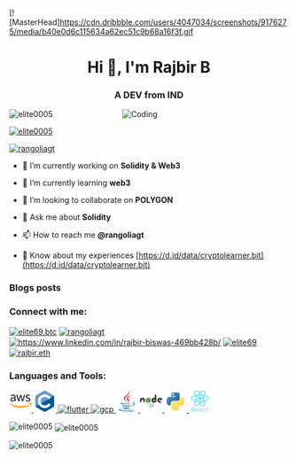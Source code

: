 [![MasterHead]https://cdn.dribbble.com/users/4047034/screenshots/9176275/media/b40e0d6c115634a62ec51c9b68a16f3f.gif
<h1 align="center">Hi 👋, I'm Rajbir B</h1>
<h3 align="center">A DEV from IND</h3>
<img align="right" alt="Coding" len="150 "width="300" src="https://i.pinimg.com/originals/48/69/10/48691010fc420959ddbad33ab95f323b.gif">

<p align="left"> <img src="https://komarev.com/ghpvc/?username=elite0005&label=Profile%20views&color=0e75b6&style=flat" alt="elite0005" /> </p>

<p align="left"> <a href="https://github.com/ryo-ma/github-profile-trophy"><img src="https://github-profile-trophy.vercel.app/?username=elite0005" alt="elite0005" /></a> </p>

<p align="left"> <a href="https://twitter.com/rangoliagt" target="blank"><img src="https://img.shields.io/twitter/follow/rangoliagt?logo=twitter&style=for-the-badge" alt="rangoliagt" /></a> </p>

- 🔭 I’m currently working on **Solidity & Web3**

- 🌱 I’m currently learning **web3**

- 👯 I’m looking to collaborate on **POLYGON**

- 💬 Ask me about **Solidity**

- 📫 How to reach me **@rangoliagt**

- 📄 Know about my experiences [https://d.id/data/cryptolearner.bit](https://d.id/data/cryptolearner.bit)

### Blogs posts
<!-- BLOG-POST-LIST:START -->
<!-- BLOG-POST-LIST:END -->

<h3 align="left">Connect with me:</h3>
<p align="left">
<a href="https://dev.to/elite69.btc" target="blank"><img align="center" src="https://raw.githubusercontent.com/rahuldkjain/github-profile-readme-generator/master/src/images/icons/Social/devto.svg" alt="elite69.btc" height="30" width="40" /></a>
<a href="https://twitter.com/rangoliagt" target="blank"><img align="center" src="https://raw.githubusercontent.com/rahuldkjain/github-profile-readme-generator/master/src/images/icons/Social/twitter.svg" alt="rangoliagt" height="30" width="40" /></a>
<a href="https://linkedin.com/in/https://www.linkedin.com/in/rajbir-biswas-469bb428b/" target="blank"><img align="center" src="https://raw.githubusercontent.com/rahuldkjain/github-profile-readme-generator/master/src/images/icons/Social/linked-in-alt.svg" alt="https://www.linkedin.com/in/rajbir-biswas-469bb428b/" height="30" width="40" /></a>
<a href="https://kaggle.com/elite69" target="blank"><img align="center" src="https://raw.githubusercontent.com/rahuldkjain/github-profile-readme-generator/master/src/images/icons/Social/kaggle.svg" alt="elite69" height="30" width="40" /></a>
<a href="https://instagram.com/rajbir.eth" target="blank"><img align="center" src="https://raw.githubusercontent.com/rahuldkjain/github-profile-readme-generator/master/src/images/icons/Social/instagram.svg" alt="rajbir.eth" height="30" width="40" /></a>
</p>

<h3 align="left">Languages and Tools:</h3>
<p align="left"> <a href="https://aws.amazon.com" target="_blank" rel="noreferrer"> <img src="https://raw.githubusercontent.com/devicons/devicon/master/icons/amazonwebservices/amazonwebservices-original-wordmark.svg" alt="aws" width="40" height="40"/> </a> <a href="https://www.cprogramming.com/" target="_blank" rel="noreferrer"> <img src="https://raw.githubusercontent.com/devicons/devicon/master/icons/c/c-original.svg" alt="c" width="40" height="40"/> </a> <a href="https://flutter.dev" target="_blank" rel="noreferrer"> <img src="https://www.vectorlogo.zone/logos/flutterio/flutterio-icon.svg" alt="flutter" width="40" height="40"/> </a> <a href="https://cloud.google.com" target="_blank" rel="noreferrer"> <img src="https://www.vectorlogo.zone/logos/google_cloud/google_cloud-icon.svg" alt="gcp" width="40" height="40"/> </a> <a href="https://www.java.com" target="_blank" rel="noreferrer"> <img src="https://raw.githubusercontent.com/devicons/devicon/master/icons/java/java-original.svg" alt="java" width="40" height="40"/> </a> <a href="https://nodejs.org" target="_blank" rel="noreferrer"> <img src="https://raw.githubusercontent.com/devicons/devicon/master/icons/nodejs/nodejs-original-wordmark.svg" alt="nodejs" width="40" height="40"/> </a> <a href="https://www.python.org" target="_blank" rel="noreferrer"> <img src="https://raw.githubusercontent.com/devicons/devicon/master/icons/python/python-original.svg" alt="python" width="40" height="40"/> </a> <a href="https://reactjs.org/" target="_blank" rel="noreferrer"> <img src="https://raw.githubusercontent.com/devicons/devicon/master/icons/react/react-original-wordmark.svg" alt="react" width="40" height="40"/> </a> </p>

<p><img align="left" src="https://github-readme-stats.vercel.app/api/top-langs?username=elite0005&show_icons=true&locale=en&layout=compact" alt="elite0005" /></p>

<p>&nbsp;<img align="center" src="https://github-readme-stats.vercel.app/api?username=elite0005&show_icons=true&locale=en" alt="elite0005" /></p>

<p><img align="center" src="https://github-readme-streak-stats.herokuapp.com/?user=elite0005&" alt="elite0005" /></p>

